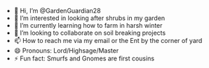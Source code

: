 - 👋 Hi, I’m @GardenGuardian28
- 👀 I’m interested in looking after shrubs in my garden
- 🌱 I’m currently learning how to farm in harsh winter
- 💞️ I’m looking to collaborate on soil breaking projects
- 📫 How to reach me via my email or the Ent by the corner of yard
- 😄 Pronouns: Lord/Highsage/Master
- ⚡ Fun fact: Smurfs and Gnomes are first cousins

<!---
GardenGuardian28/GardenGuardian28 is a ✨ special ✨ repository because its `README.md` (this file) appears on your GitHub profile.
You can click the Preview link to take a look at your changes.
--->
